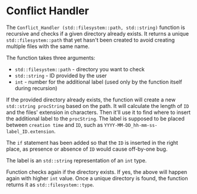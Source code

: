 # Conflict Handler

The `Conflict_Handler (std::filesystem::path, std::string)` function is recursive and checks if a given directory already exists. It returns a unique `std::filesystem::path` that yet hasn't been created to avoid creating multiple files with the same name.

The function takes three arguments:
- `std::filesystem::path` - directory you want to check
- `std::string` - ID provided by the user
- `int` - number for the additional label (used only by the function itself during recursion)

If the provided directory already exists, the function will create a new `std::string procString` based on the path. It will calculate the length of `ID` and the files' extension in characters. Then it'll use it to find where to insert the additional label to the `procString`. The label is supposed to be placed between `creation time` and `ID`, such as `YYYY-MM-DD_hh-mm-ss-label_ID.extension`.

The `if` statement has been added so that the `ID` is inserted in the right place, as presence or absence of `ID` would cause off-by-one bug.

The label is an `std::string` representation of an `int` type.

Function checks again if the directory exists. If yes, the above will happen again with higher `int` value. Once a unique directory is found, the function returns it as `std::filesystem::type`.
